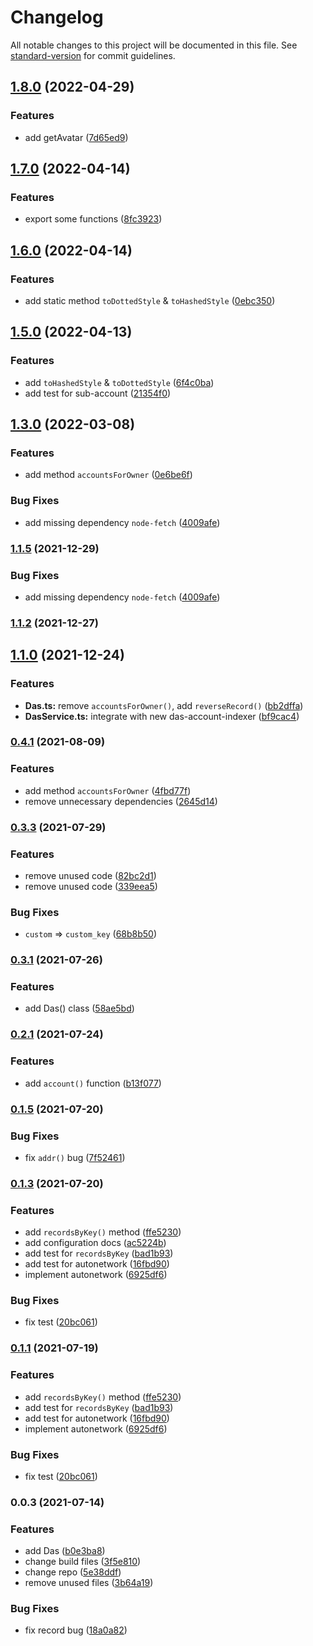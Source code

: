 # Changelog

All notable changes to this project will be documented in this file. See [standard-version](https://github.com/conventional-changelog/standard-version) for commit guidelines.

## [1.8.0](https://github.com/DeAccountSystems/das-sdk/compare/v1.7.0...v1.8.0) (2022-04-29)

### Features

* add getAvatar ([7d65ed9](https://github.com/DeAccountSystems/das-sdk/commit/7d65ed9020a44fb8eb813481edae20927000d444)) 

## [1.7.0](https://github.com/DeAccountSystems/das-sdk/compare/v1.6.0...v1.7.0) (2022-04-14)


### Features

* export some functions ([8fc3923](https://github.com/DeAccountSystems/das-sdk/commit/8fc39231388b3de6b4f919d26864db312b681fe3))

## [1.6.0](https://github.com/DeAccountSystems/das-sdk/compare/v1.5.0...v1.6.0) (2022-04-14)


### Features

* add static method `toDottedStyle` & `toHashedStyle` ([0ebc350](https://github.com/DeAccountSystems/das-sdk/commit/0ebc350928e16aadcda56adde578ea013ba1fb98))

## [1.5.0](https://github.com/DeAccountSystems/das-sdk/compare/v1.3.0...v1.5.0) (2022-04-13)


### Features

* add `toHashedStyle` & `toDottedStyle` ([6f4c0ba](https://github.com/DeAccountSystems/das-sdk/commit/6f4c0ba9424ee9aba52a63f1f93619cccd4a0cfb))
* add test for sub-account ([21354f0](https://github.com/DeAccountSystems/das-sdk/commit/21354f06d957f2688ce38e29ae447b08ba34fba5))

## [1.3.0](https://github.com/DeAccountSystems/das-sdk/compare/v1.1.2...v1.3.0) (2022-03-08)


### Features

* add method `accountsForOwner` ([0e6be6f](https://github.com/DeAccountSystems/das-sdk/commit/0e6be6f9fbf969e36c77971c4d3374d76215435b))


### Bug Fixes

* add missing dependency `node-fetch` ([4009afe](https://github.com/DeAccountSystems/das-sdk/commit/4009afe9da6deea4677c76ff79b99de439299ba9))

### [1.1.5](https://github.com/DeAccountSystems/das-sdk/compare/v1.1.2...v1.1.5) (2021-12-29)


### Bug Fixes

* add missing dependency `node-fetch` ([4009afe](https://github.com/DeAccountSystems/das-sdk/commit/4009afe9da6deea4677c76ff79b99de439299ba9))

### [1.1.2](https://github.com/DeAccountSystems/das-sdk/compare/v1.1.0...v1.1.2) (2021-12-27)

## [1.1.0](https://github.com/DeAccountSystems/das-sdk/compare/v0.4.1...v1.1.0) (2021-12-24)


### Features

* **Das.ts:** remove `accountsForOwner()`, add `reverseRecord()` ([bb2dffa](https://github.com/DeAccountSystems/das-sdk/commit/bb2dffaa6b2d92edae9e7b98445db620fcbc25e5))
* **DasService.ts:** integrate with new das-account-indexer ([bf9cac4](https://github.com/DeAccountSystems/das-sdk/commit/bf9cac4eecc7535f457b6a156a78d285ce5284d8))

### [0.4.1](https://github.com/DeAccountSystems/das-sdk/compare/v0.3.3...v0.4.1) (2021-08-09)


### Features

* add method `accountsForOwner` ([4fbd77f](https://github.com/DeAccountSystems/das-sdk/commit/4fbd77f1f9c0cdc06bd81e9f28aafb0a98c99286))
* remove unnecessary dependencies ([2645d14](https://github.com/DeAccountSystems/das-sdk/commit/2645d14d16ff4d4179d2d6b7bd08a38648c98821))

### [0.3.3](https://github.com/DeAccountSystems/das-sdk/compare/v0.3.1...v0.3.3) (2021-07-29)


### Features

* remove unused code ([82bc2d1](https://github.com/DeAccountSystems/das-sdk/commit/82bc2d15c24860fd184d0c5642f629941d608fc2))
* remove unused code ([339eea5](https://github.com/DeAccountSystems/das-sdk/commit/339eea5008143b7c19593d0ca75c8bfb2b4b678b))


### Bug Fixes

* `custom` => `custom_key` ([68b8b50](https://github.com/DeAccountSystems/das-sdk/commit/68b8b50df0ac419e51897e6ebf3966219870de8b))

### [0.3.1](https://github.com/DeAccountSystems/das-sdk/compare/v0.2.1...v0.3.1) (2021-07-26)


### Features

* add Das() class ([58ae5bd](https://github.com/DeAccountSystems/das-sdk/commit/58ae5bd71b85d9790dbd4ccc76333fd1e68d9506))

### [0.2.1](https://github.com/DeAccountSystems/das-sdk/compare/v0.1.5...v0.2.1) (2021-07-24)


### Features

* add `account()` function ([b13f077](https://github.com/DeAccountSystems/das-sdk/commit/b13f07756ae79d99e49410bcfb0b93daf866fe23))

### [0.1.5](https://github.com/DeAccountSystems/das-sdk/compare/v0.1.3...v0.1.5) (2021-07-20)


### Bug Fixes

* fix `addr()` bug ([7f52461](https://github.com/DeAccountSystems/das-sdk/commit/7f5246169a78023d04e74c76210d930ddfc6976b))

### [0.1.3](https://github.com/DeAccountSystems/das-sdk/compare/v0.0.3...v0.1.3) (2021-07-20)


### Features

* add `recordsByKey()` method ([ffe5230](https://github.com/DeAccountSystems/das-sdk/commit/ffe523087bcd519741cf553447ca142627f1e6dc))
* add configuration docs ([ac5224b](https://github.com/DeAccountSystems/das-sdk/commit/ac5224b02476a200f876f975426751488403f5d0))
* add test for `recordsByKey` ([bad1b93](https://github.com/DeAccountSystems/das-sdk/commit/bad1b9315bc2bbf539358db4718b7896407a8a06))
* add test for autonetwork ([16fbd90](https://github.com/DeAccountSystems/das-sdk/commit/16fbd90f18fdd986f4e439f045920028008cee70))
* implement autonetwork ([6925df6](https://github.com/DeAccountSystems/das-sdk/commit/6925df6a773743f21e9bdfb7ff2b73f09d23a356))


### Bug Fixes

* fix test ([20bc061](https://github.com/DeAccountSystems/das-sdk/commit/20bc0613fa14d321bba4c3361ba09766e2135935))

### [0.1.1](https://github.com/DeAccountSystems/das-sdk/compare/v0.0.3...v0.1.1) (2021-07-19)


### Features

* add `recordsByKey()` method ([ffe5230](https://github.com/DeAccountSystems/das-sdk/commit/ffe523087bcd519741cf553447ca142627f1e6dc))
* add test for `recordsByKey` ([bad1b93](https://github.com/DeAccountSystems/das-sdk/commit/bad1b9315bc2bbf539358db4718b7896407a8a06))
* add test for autonetwork ([16fbd90](https://github.com/DeAccountSystems/das-sdk/commit/16fbd90f18fdd986f4e439f045920028008cee70))
* implement autonetwork ([6925df6](https://github.com/DeAccountSystems/das-sdk/commit/6925df6a773743f21e9bdfb7ff2b73f09d23a356))


### Bug Fixes

* fix test ([20bc061](https://github.com/DeAccountSystems/das-sdk/commit/20bc0613fa14d321bba4c3361ba09766e2135935))

### 0.0.3 (2021-07-14)


### Features

* add Das ([b0e3ba8](https://github.com/DeAccountSystems/das-sdk/commit/b0e3ba80f0d992dabc7312fe9fe8e6b8632a35a2))
* change build files ([3f5e810](https://github.com/DeAccountSystems/das-sdk/commit/3f5e810fb726ab1e38963417e187872d4de1b414))
* change repo ([5e38ddf](https://github.com/DeAccountSystems/das-sdk/commit/5e38ddf636053f8cc7327a2104bf6ffa000c9c34))
* remove unused files ([3b64a19](https://github.com/DeAccountSystems/das-sdk/commit/3b64a1931bd26543624f56c86405cfcf5c5f06ee))


### Bug Fixes

* fix record bug ([18a0a82](https://github.com/DeAccountSystems/das-sdk/commit/18a0a8235c2d72cf5a2a5d57f5c53ca068cd8411))
